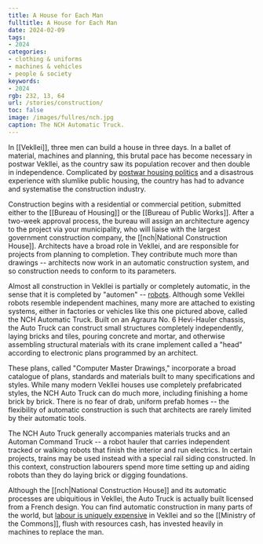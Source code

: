 ```yaml
---
title: A House for Each Man
fulltitle: A House for Each Man
date: 2024-02-09
tags:
- 2024
categories:
- clothing & uniforms
- machines & vehicles
- people & society
keywords:
- 2024
rgb: 232, 13, 64
url: /stories/construction/
toc: false
image: /images/fullres/nch.jpg
caption: The NCH Automatic Truck.
---
```

In [[Vekllei]], three men can build a house in three days. In a ballet of material, machines and planning, this brutal pace has become necessary in postwar Vekllei, as the country saw its population recover and then double in independence. Complicated by [postwar housing politics](/housing/) and a disastrous experience with slumlike public housing, the country has had to advance and systematise the construction industry.

Construction begins with a residential or commercial petition, submitted either to the [[Bureau of Housing]] or the [[Bureau of Public Works]]. After a two-week approval process,  the bureau will assign an architecture agency to the project via your municipality, who will liaise with the largest government construction company, the [[nch|National Construction House]]. Architects have a broad role in Vekllei, and are responsible for projects from planning to completion. They contribute much more than drawings -- architects now work in an automatic construction system, and so construction needs to conform to its parameters.

Almost all construction in Vekllei is partially or completely automatic, in the sense that it is completed by "automen" -- [robots](/computers/). Although some Vekllei robots resemble independent machines, many more are attached to existing systems, either in factories or vehicles like this one pictured above, called the NCH Automatic Truck. Built on an Agraura No. 6 Hevi-Hauler chassis, the Auto Truck can construct small structures completely independently, laying bricks and tiles, pouring concrete and mortar, and otherwise assembling structural materials with its crane implement called a "head" according to electronic plans programmed by an architect.

These plans, called "Computer Master Drawings," incorporate a broad catalogue of plans, standards and materials built to many specifications and styles. While many modern Vekllei houses use completely prefabricated styles, the NCH Auto Truck can do much more, including finishing a home brick by brick. There is no fear of drab, uniform prefab homes -- the flexibility of automatic construction is such that architects are rarely limited by their automatic tools.

The NCH Auto Truck generally accompanies materials trucks and an Automan Command Truck -- a robot hauler that carries independent tracked or walking robots that finish the interior and run electrics. In certain projects, trains may be used instead with a special rail siding constructed. In this context, construction labourers spend more time setting up and aiding robots than they do laying brick or digging foundations.

Although the [[nch|National Construction House]] and its automatic processes are ubiquitious in Vekllei, the Auto Truck is actually built licensed from a French design. You can find automatic construction in many parts of the world, but [labour is uniquely expensive](/bulletin/productivity/) in Vekllei and so the [[Ministry of the Commons]], flush with resources cash, has invested heavily in machines to replace the man.